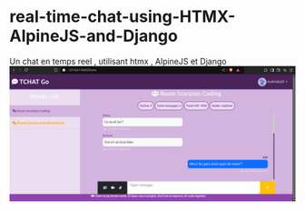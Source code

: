 # real-time-chat-using-HTMX-AlpineJS-and-Django
Un chat en temps reel , utilisant htmx , AlpineJS et Django
![](/static/images/screenshot.png)